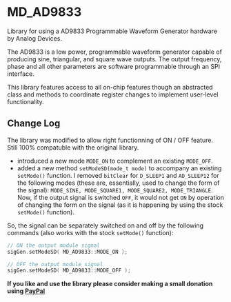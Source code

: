 # MD_AD9833

Library for using a AD9833 Programmable Waveform Generator hardware by Analog Devices.

The AD9833 is a low power, programmable waveform generator capable of producing sine, triangular, and square wave outputs. The output frequency, phase and all other parameters are software programmable through an SPI interface.

This library features access to all on-chip features though an abstracted class and methods to coordinate register changes to implement user-level functionality.

## Change Log

The library was modified to allow right functionning of ON / OFF feature. Still 100% compatuble with the original library.
- introduced a new mode `MODE_ON`	to complement an existing `MODE_OFF`.
- added a new method  `setModeSD(mode_t mode)` to accompany an existing `setMode()` function. I removed `bitClear` for `D_SLEEP1` and `AD_SLEEP12` for the following modes (these are, essentially, used to change the form of the signal): `MODE_SINE, MODE_SQUARE1, MODE_SQUARE2, MODE_TRIANGLE`. 
Now, if the output signal is switched `OFF`, it would not get `ON` by operation of changing the form on the signal (as it is happening by using the stock `setMode()` function).

So, the signal can be separately switched on and off by the following commands (also works with the stock `setMode()` function):
```CPP
// ON the output module signal
sigGen.setModeSD( MD_AD9833::MODE_ON ); 

// OFF the output module signal
sigGen.setModeSD( MD_AD9833::MODE_OFF ); 
```

**If you like and use the library please consider making a small donation using [PayPal](https://paypal.me/shaggyDog18/3USD)**
